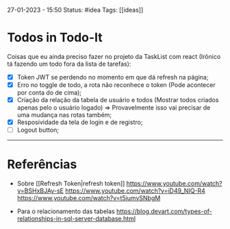 27-01-2023 - 15:50
Status: #idea
Tags: [[ideas]]

# Todos in Todo-It

Coisas que eu ainda preciso fazer no projeto da TaskList com react (Irônico tá fazendo um todo fora da lista de tarefas):
- [x] Token JWT se perdendo no momento em que dá refresh na página;
- [x] Erro no toggle de todo, a rota não reconhece o token (Pode acontecer por conta do de cima);
- [x] Criação da relação da tabela de usuário e todos (Mostrar todos criados apenas pelo o usuário logado) => Provavelmente isso vai precisar de uma mudança nas rotas também;
- [x] Resposividade da tela de login e de registro;
- [ ] Logout button;

---
# Referências

- Sobre [[Refresh Token|refresh token]]
https://www.youtube.com/watch?v=BSHxBJAy-sE
https://www.youtube.com/watch?v=iD49_NIQ-R4
https://www.youtube.com/watch?v=t5iumvSNbgM

- Para o relacionamento das tabelas
https://blog.devart.com/types-of-relationships-in-sql-server-database.html